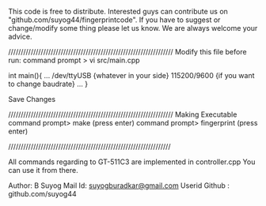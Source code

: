 This code is free to distribute. Interested guys can contribute us
on "github.com/suyog44/fingerprintcode". If you have to suggest or
change/modify some thing please let us know. We are always welcome
your advice.

//////////////////////////////////////////////////////////////////
Modify this file before run:
command prompt > vi src/main.cpp

int main(){
	...
		/dev/ttyUSB {whatever in your side}
		115200/9600 {if you want to change baudrate}
	...
}

Save Changes

//////////////////////////////////////////////////////////////////
Making Executable
command prompt> make (press enter)
command prompt> fingerprint (press enter)

/////////////////////////////////////////////////////////////////

All commands regarding to GT-511C3 are implemented in controller.cpp
You can use it from there.

Author: B Suyog
Mail Id: suyogburadkar@gmail.com
Userid Github : github.com/suyog44
